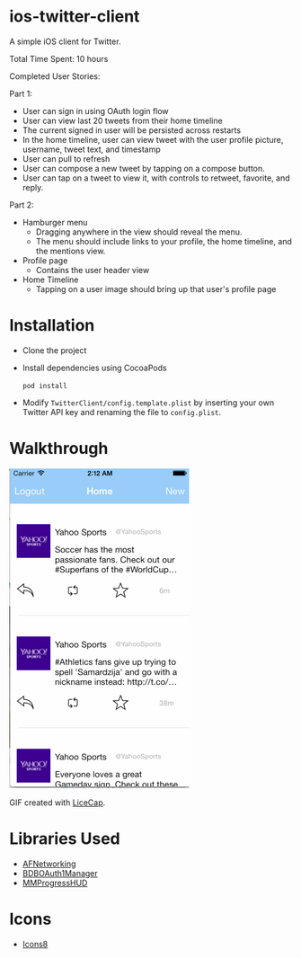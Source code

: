 ios-twitter-client
==========================

A simple iOS client for Twitter.

Total Time Spent: 10 hours

Completed User Stories:

Part 1:

- User can sign in using OAuth login flow
- User can view last 20 tweets from their home timeline
- The current signed in user will be persisted across restarts
- In the home timeline, user can view tweet with the user profile picture, username, tweet text, and timestamp
- User can pull to refresh
- User can compose a new tweet by tapping on a compose button.
- User can tap on a tweet to view it, with controls to retweet, favorite, and reply.

Part 2:

- Hamburger menu
  - Dragging anywhere in the view should reveal the menu.
  - The menu should include links to your profile, the home timeline, and the mentions view.
- Profile page
  - Contains the user header view
- Home Timeline
  - Tapping on a user image should bring up that user's profile page

# Installation
- Clone the project
- Install dependencies using CocoaPods

  `` pod install ``
    
- Modify ``TwitterClient/config.template.plist`` by inserting your own Twitter API key and renaming the file to ``config.plist``.

# Walkthrough
![Video Walkthrough](https://raw.githubusercontent.com/kku1993/ios-twitter-client/walkthroughs/walkthrough.gif)

GIF created with [LiceCap](http://www.cockos.com/licecap/).

# Libraries Used
- [AFNetworking](http://afnetworking.com/)
- [BDBOAuth1Manager](https://github.com/bdbergeron/BDBOAuth1Manager)
- [MMProgressHUD](https://github.com/mutualmobile/MMProgressHUD)

# Icons
- [Icons8](http://icons8.com)
